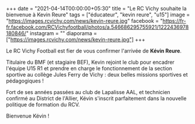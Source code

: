 +++
date = "2021-04-14T00:00:00+05:30"
title = "Le RC Vichy souhaite la bienvenue à Kevin Reure"
tags = ["éducateur", "kevin reure", "u15"]
image = "https://images.rcvichy.com/news/kevin-reure.jpg"
facebook = "https://fr-fr.facebook.com/RCVichyfootball/photos/a.546686295755921/1222436978180846/"
instagram = ""
diaporama = ["https://images.rcvichy.com/news/kevin-reure.jpg"]
+++

Le RC Vichy Football est fier de vous confirmer l'arrivée de **Kévin Reure**.

Titulaire du BMF (et stagiaire BEF), Kevin rejoint le club pour encadrer l'équipe U15 R1 et prendre en charge le fonctionnement de la section sportive au collège Jules Ferry de Vichy : deux belles missions sportives et pédagogiques !  

Fort de ses années passées au club de Lapalisse AAL, et technicien confirmé au District de l'Allier, Kévin s'inscrit parfaitement dans la nouvelle politique de formation du RCV.

Bienvenue Kévin !
